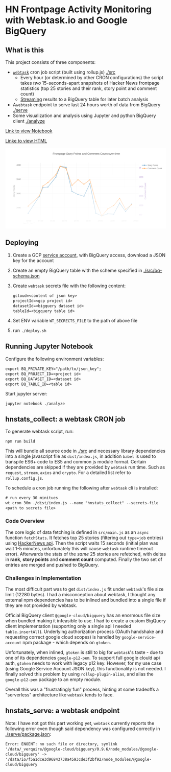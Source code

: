 # HN Frontpage Activity Monitoring with Webtask.io and Google BigQuery

## What is this

This project consists of three components:

* [`webtask`](https://webtask.io/) cron job script (built using rollup.js) [./src](./src)
  * Every hour (or determined by other CRON configurations) the script takes _two_ 15-seconds-apart snapshots of Hacker News frontpage statistics (top 25 stories and their rank, story point and comment count)
  * [Streaming](https://cloud.google.com/bigquery/streaming-data-into-bigquery) results to a BigQuery table for later batch analysis
* A`webtask` endpoint to serve last 24 hours worth of data from BigQuery [./serve](./serve)
* Some visualization and analysis using Jupyter and python BigQuery client [./analyze](./analyze)

[Link to view Notebook](https://nbviewer.jupyter.org/github/yiransheng/hn-activities-in-bq/blob/master/analyze/HN%20Activities.ipynb)

[Linke to view HTML](https://htmlpreview.github.io/?https://raw.githubusercontent.com/yiransheng/hn-activities-in-bq/master/analyze/HN_activities_notebook.html)

![](./analyze/viz.png)



## Deploying

1. Create a GCP [service account](https://cloud.google.com/compute/docs/access/service-accounts), with BigQuery access, download a JSON key for the account

2. Create an empty BigQuery table with the scheme specified in [./src/bq-schema.json]()

3. Create `webtask` secrets file with the following content:

   ```
   gcloud=<content of json key>
   projectId=<gcp project id>
   datasetId=<bigquery dataset id>
   tableId=<bigquery table id>
   ```

4. Set ENV variable `WT_SECRECTS_FILE` to the path of above file

5. run `./deploy.sh`

## Running Jupyter Notebook

Configure the following environment variables:

```
export BQ_PRIVATE_KEY="/path/to/json_key";
export BQ_PROJECT_ID=<project id>
export BQ_DATASET_ID=<dataset id>
export BQ_TABLE_ID=<table id>
```

Start jupyter server:

```
jupyter notebook ./analyze
```

## hnstats_collect: a webtask CRON job

To generate webtask script, run:

```
npm run build
```

This will bundle all source code in [./src]() and necessary library dependencies into a single javascript file as `dist/index.js`, in addition `babel` is used to transpile ES6+ code to ES5 and common js module format. Certain dependencies are skipped if they are provided by `webtask` run time. Such as `request`, `stream`, `axios` and `crypto`. For a detailed list refer to `rollup.config.js`. 



To schedule a cron job running the following after `webtask` cli is installed:

```
# run every 30 minitues
wt cron 30m ./dist/index.js --name "hnstats_collect" --secrets-file <path to secrets file>
```



### Code Overview

The core logic of data fetching is defined in `src/main.js` as an `async` function `fetchStats`. It fetches top 25 stories (filtering out `type=job` entries) using [HackerNews api](https://github.com/HackerNews/API). Then the script waits 15 seconds (initial plan was wait 1-5 minutes, unfortunately this will cause `webtask` runtime timeout error). Afterwards the stats of the _same_ 25 stories are refetched, with deltas in **rank**, **story points** and **comment count** computed. Finally the two set of entries are merged and pushed to BigQuery.



### Challenges in Implementation

The most difficult part was to get `dist/index.js` fit under `webtask`'s file size limit (12280 bytes). I had a misconception about webtask, I thought any external npm dependencies has to be inlined and bundled into a single file if they are not provided by webtask.



Official BigQuery client `@google-cloud/bigquery` has an enormous file size when bundled making it infeasible to use. I had to create a custom BigQuery client implementation (supporting only a single api I needed `table.insertAll`). Underlying authorization process (OAuth handshake and requesting correct google cloud scopes) is handled by `google-service-account` npm package - which depends on `gtoken`. 

Unfortunately, when inlined, `gtoken` is still to big for `webtask`'s taste - due to one of its dependencies `google-p12-pem`. To support full google clould api auth, `gtoken` needs to work with legacy p12 key. However, for my use case (using Google Service Account JSON key), this functionality is not needed. I finally solved this problem by using `rollup-plugin-alias`, and alias the `google-p12-pem` package to an empty module.



Overall this was a "frustratingly fun" process, hinting at some tradeoffs a "serverless" architecture like `webtask` tends to face.



## hnstats_serve: a webtask endpoint

Note: I have not got this part working yet, `webtask` currently reports the following error even though said dependency was configured correctly in [./serve/package.json]():

```
Error: ENOENT: no such file or directory, symlink '/data/_verquire/@google-cloud/bigquery/0.9.6/node_modules/@google-cloud/bigquery' -> '/data/io/f5a1dce3d96843738a4593cde3f2bf92/node_modules/@google-cloud/bigquery
```

